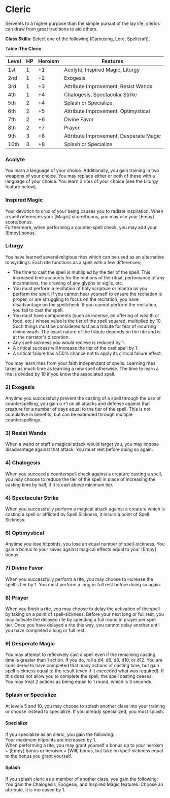 # Cleric
Servents to a higher purpose than the simple pursuit of the lay life, clerics can draw from great traditions to aid others.

**Class Skills**: Select one of the following (Carousing, Lore, Spellcraft).

**Table-The Cleric**

| Level | HP | Heroism  | Features                                          |
|-------|----|----------|---------------------------------------------------|
| 1st   | 1  |    +1    | Acolyte, Inspired Magic, Liturgy                  |
| 2nd   | 1  |    +2    | Exogesis                                          |
| 3rd   | 1  |    +3    | Attribute Improvement, Resist Wands               |
| 4th   | 1  |    +4    | Chalogesis, Spectacular Strike                    |
| 5th   | 2  |    +4    | Splash or Specialize                              |
| 6th   | 2  |    +5    | Attribute Improvement, Optimystical               |
| 7th   | 2  |    +6    | Divine Favor                                      |
| 8th   | 2  |    +7    | Prayer                                            |
| 9th   | 3  |    +8    | Attribute Improvement, Desperate Magic            |
| 10th  | 3  |    +8    | Splash or Specialize                              |

### Acolyte
You learn a language of your choice. Additionally, you gain training in two weapons of your choice. You may replace either or both of these with a language of your choice. You learn 2 rites of your choice (see the Liturgy feature below).

### Inspired Magic
Your devotion to crux of your being causes you to radiate inspiration. When a spell references your [Magic] score/bonus, you may use your [Empy] score/bonus.  
Furthermore, when performing a counter-spell check, you may add your [Empy] bonus.

### Liturgy
You have learned several religious rites which can be used as an alternative to wyrdings. Each rite functions as a spell with a few differences;  
* The time to cast the spell is multilpied by the tier of the spell. This increased time accounts for the motions of the ritual, perfomance of any incantations, the drawing of any glyphs or sigils, etc.  
* You must perform a recitation of holy scripture or mantra as you perform the spell. If you cannot hear yourself to ensure the recitation is proper, or are struggling to focus on the recitation, you have disadvantage on the spellcheck. If you cannot perform the recitation, you fail to cast the spell.  
* You must have components (such as incense, an offering of wealth or food, etc.) whose value is the tier of the spell squared, multiplied by 10. Such things must be considered lost as a tribute for fear of incurring divine wrath. The exact nature of the tribute depends on the rite and is at the narrator's discretion.  
* Any spell sickness you would recieve is reduced by 1.  
* A critical success will increase the tier of the cast spell by 1.  
* A critical failure has a 50% chance not to apply its critical failure effect.

You may learn rites from your faith independant of spells. Learning rites takes as much time as learning a new spell otherwise. The time to learn a rite is divided by 10 if you know the associated spell.

### 2) Exogesis
Anytime you successfully prevent the casting of a spell through the use of counterspelling, you gain a +1 on all attacks and defense against that creature for a number of days equal to the tier of the spell. This is not cumulative in benefits, but can be extended through multiple counterspellings.

### 3) Resist Wands
When a wand or staff's magical attack would target you, you may impose disadvantage against that attack. You must rest before doing so again.

### 4) Chalogesis
When you succeed a counterspell check against a creature casting a spell, you may choose to reduce the tier of the spell in place of increasing the casting time by half, if it is cast above minimum tier.

### 4) Spectacular Strike
When you successfully perform a magical attack against a creature which is casting a spell or afflicted by Spell Sickness, it incurs a point of Spell Sickness.

### 6) Optimystical
Anytime you lose hitpoints, you lose an equal number of spell-sickness.
You gain a bonus to your saves against magical effects equal to your [Empy] bonus.

### 7) Divine Favor
When you successfully perform a rite, you may choose to increase the spell's tier by 1. You must perform a long or full rest before doing so again. 

### 8) Prayer  
When you finish a rite, you may choose to delay the activation of the spell by taking on a point of spell-sickness. Before your next long or full rest, you may activate the delayed rite by spending a full round in prayer per spell tier. Once you have delayed a rite this way, you cannot delay another until you have completed a long or full rest.

### 9) Desperate Magic
You may attempt to reflexively cast a spell even if the remaining casting time is greater than 1 action. If you do, roll a d4, d6, d8, d10, or d12. You are considered to have completed that many actions of casting time, but gain spell-sickness equal to the result (even if it exceeded what was required). If this does not allow you to complete the spell, the spell casting ceases.  
You may treat 2 actions as being equal to 1 round, which is 3 seconds.

### Splash or Specialize
At levels 5 and 10, you may choose to splash another class into your training or choose instead to specialize. If you already specialized, you must splash.

#### Specialize
If you specialize as an cleric, you gain the following:  
Your maximum hitpoints are increased by 1.  
When performing a rite, you may grant yourself a bonus up to your heroism + [Empy] bonus or heroism + [Will] bonus, but take on spell-sickness equal to the bonus you grant yourself.

#### Splash
If you splash cleric as a member of another class, you gain the following:  
You gain the Chalogesis, Exogesis, and Inspired Magic features.
Choose an attribute. It is increased by 1.
